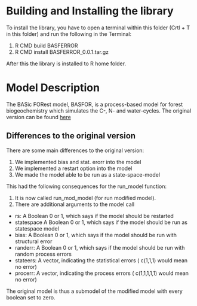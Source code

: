 # Building and Installing the library

To install the library, you have to open a terminal within this folder (Crtl + T in this folder) and run the following in the Terminal: 
1. R CMD build BASFERROR 
2. R CMD install BASFERROR_0.0.1.tar.gz

After this the library is installed to R home folder. 

# Model Description 

The BASic FORest model, BASFOR, is a process-based model for forest biogeochemistry which simulates the C-, N- and water-cycles.
The original version can be found [here](https://github.com/davcam/BASFOR/blob/master/vignettes/Quickstart.Rmd)

## Differences to the original version 

There are some main differences to the original version: 
1. We implemented bias and stat. erorr into the model 
2. We implemented a restart option into the model 
3. We made the model able to be run as a state-space-model

This had the following consequences for the run_model function:
1. It is now called run_mod_model (for run modified model).  
2. There are additional arguments to the model call 
  +  rs: A Boolean 0 or 1, which says if the model should be restarted                       
  + statespace A Boolean 0 or 1, which says if the model should be run as statespace model
  + bias: A Boolean 0 or 1, which says if the model should be run with structural error 
  + randerr: A Boolean 0 or 1, which says if the model should be run with random process errors 
  + stateers: A vector, indicating the statistical errors ( c(1,1,1) would mean no error)
  + procerr: A vector, indicating the process errors ( c(1,1,1,1,1) would mean no error)
 
 The original model is thus a submodel of the modified model with every boolean set to zero.

